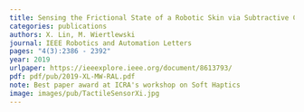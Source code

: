 ```yaml
---
title: Sensing the Frictional State of a Robotic Skin via Subtractive Color Mixing
categories: publications
authors: X. Lin, M. Wiertlewski
journal: IEEE Robotics and Automation Letters
pages: "4(3):2386 - 2392"
year: 2019
urlpaper: https://ieeexplore.ieee.org/document/8613793/
pdf: pdf/pub/2019-XL-MW-RAL.pdf
note: Best paper award at ICRA's workshop on Soft Haptics
image: images/pub/TactileSensorXi.jpg
---
```

